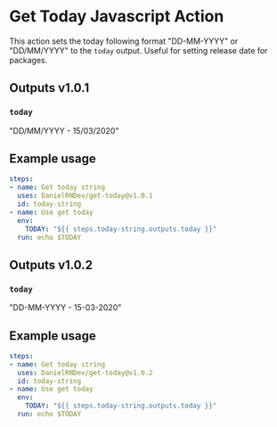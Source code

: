 # Get Today Javascript Action

This action sets the today following format "DD-MM-YYYY" or "DD/MM/YYYY" to the `today` output. Useful for setting release date for packages.

## Outputs v1.0.1

### `today`

"DD/MM/YYYY - 15/03/2020"

## Example usage

```yaml
steps:
- name: Get today string
  uses: DanielRNDev/get-today@v1.0.1
  id: today-string
- name: Use get today
  env:
    TODAY: "${{ steps.today-string.outputs.today }}"
  run: echo $TODAY
```

## Outputs v1.0.2

### `today`

"DD-MM-YYYY - 15-03-2020"

## Example usage

```yaml
steps:
- name: Get today string
  uses: DanielRNDev/get-today@v1.0.2
  id: today-string
- name: Use get today
  env:
    TODAY: "${{ steps.today-string.outputs.today }}"
  run: echo $TODAY
```
